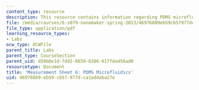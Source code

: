 ```yaml
---
content_type: resource
description: This resource contains information regarding PDMS microfluidics.
file: /media/courses/6-s079-nanomaker-spring-2013/46976889eb59cb57977dca1ad4aba27e_MIT6_S079S13_lab06.pdf
file_type: application/pdf
learning_resource_types:
- Labs
ocw_type: OCWFile
parent_title: Labs
parent_type: CourseSection
parent_uid: d59b0e1d-7dd2-6659-6386-617fda458ad0
resourcetype: Document
title: 'Measurement Sheet 6: PDMS Microfluidics'
uid: 46976889-eb59-cb57-977d-ca1ad4aba27e
---
```

